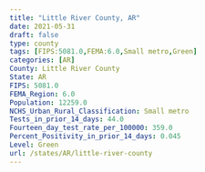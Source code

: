 ```yaml
---
title: "Little River County, AR"
date: 2021-05-31
draft: false
type: county
tags: [FIPS:5081.0,FEMA:6.0,Small metro,Green]
categories: [AR]
County: Little River County
State: AR
FIPS: 5081.0
FEMA_Region: 6.0
Population: 12259.0
NCHS_Urban_Rural_Classification: Small metro
Tests_in_prior_14_days: 44.0
Fourteen_day_test_rate_per_100000: 359.0
Percent_Positivity_in_prior_14_days: 0.045
Level: Green
url: /states/AR/little-river-county
---
```



